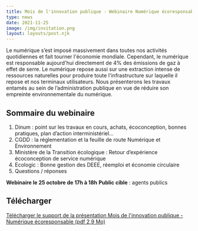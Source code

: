```yaml
---
title: Mois de l'innovation publique - Webinaire Numérique écoresponsable
type: news
date: 2021-11-25
image: /img/invitation.png
layout: layouts/post.njk
---
```


Le numérique s’est imposé massivement dans toutes nos activités quotidiennes et fait tourner l'économie mondiale. Cependant, le numérique est responsable aujourd'hui directement de 4% des émissions de gaz à effet de serre. Le numérique repose aussi sur une extraction intense de ressources naturelles pour produire toute l'infrastructure sur laquelle il repose et nos terminaux utilisateurs. Nous présenterons les travaux entamés au sein de l’administration publique en vue de réduire son empreinte environnementale du numérique.

## Sommaire du webinaire

1. Dinum : point sur les travaux en cours, achats, écoconception, bonnes pratiques, plan d’action interministériel…
2. CGDD : la réglementation et la feuille de route Numérique et Environnement
3. Ministère de la Transition écologique : Retour d’expérience écoconception de service numérique
4. Ecologic : Bonne gestion des DEEE, réemploi et économie circulaire
5. Questions / réponses

<div class="fr-highlight">

**Webinaire le 25 octobre de 17h à 18h**
__Public cible__ : agents publics

</div>

## Télécharger

<a class="fr-link fr-fi-download-line fr-link--icon-left" target="_self" href="/docs/2021/mois-innovation-publique-numerique-ecoresponsable-2021-11-25.pdf">Télécharger le support de la présentation Mois de l'innovation publique - Numérique écoresponsable (pdf 2,9 Mo)</a>
